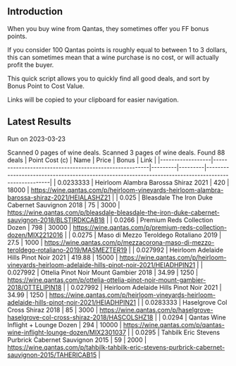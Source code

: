 ## Introduction

When you buy wine from Qantas, they sometimes offer you FF bonus points. 

If you consider 100 Qantas points is roughly equal to between 1 to 3 dollars, this can sometimes mean that a wine purchase is no cost, or will actually profit the buyer.

This quick script allows you to quickly find all good deals, and sort by Bonus Point to Cost Value.

Links will be copied to your clipboard for easier navigation.

## Latest Results

Run on 2023-03-23

Scanned 0 pages of wine deals.
Scanned 3 pages of wine deals.
Found 88 deals
|   Point Cost (c) | Name                                                  |   Price |   Bonus | Link                                                                                                |
|------------------|-------------------------------------------------------|---------|---------|-----------------------------------------------------------------------------------------------------|
|        0.0233333 | Heirloom Alambra Barossa Shiraz 2021                  |  420    |   18000 | https://wine.qantas.com/p/heirloom-vineyards-heirloom-alambra-barossa-shiraz-2021/HEIALASHZ21       |
|        0.025     | Bleasdale The Iron Duke Cabernet Sauvignon 2018       |   75    |    3000 | https://wine.qantas.com/p/bleasdale-bleasdale-the-iron-duke-cabernet-sauvignon-2018/BLSTIRDKCAB18   |
|        0.0266    | Premium Reds Collection Dozen                         |  798    |   30000 | https://wine.qantas.com/p/premium-reds-collection-dozen/MIX2212016                                  |
|        0.0275    | Maso di Mezzo Teroldego Rotaliano 2019                |   27.5  |    1000 | https://wine.qantas.com/p/mezzacorona-maso-di-mezzo-teroldego-rotaliano-2019/MASMEZTER19            |
|        0.027992  | Heirloom Adelaide Hills Pinot Noir 2021               |  419.88 |   15000 | https://wine.qantas.com/p/heirloom-vineyards-heirloom-adelaide-hills-pinot-noir-2021/HEIADHPIN21    |
|        0.027992  | Ottelia Pinot Noir Mount Gambier 2018                 |   34.99 |    1250 | https://wine.qantas.com/p/ottelia-ottelia-pinot-noir-mount-gambier-2018/OTTELIPIN18                 |
|        0.027992  | Heirloom Adelaide Hills Pinot Noir 2021               |   34.99 |    1250 | https://wine.qantas.com/p/heirloom-vineyards-heirloom-adelaide-hills-pinot-noir-2021/HEIADHPIN21    |
|        0.0283333 | Haselgrove Col Cross Shiraz 2018                      |   85    |    3000 | https://wine.qantas.com/p/haselgrove-haselgrove-col-cross-shiraz-2018/HASCOLSHZ18                   |
|        0.0294    | Qantas Wine Inflight + Lounge Dozen                   |  294    |   10000 | https://wine.qantas.com/p/qantas-wine-inflight-lounge-dozen/MIX2301037                              |
|        0.0295    | Tahbilk Eric Stevens Purbrick Cabernet Sauvignon 2015 |   59    |    2000 | https://wine.qantas.com/p/tahbilk-tahbilk-eric-stevens-purbrick-cabernet-sauvignon-2015/TAHERICAB15 |

